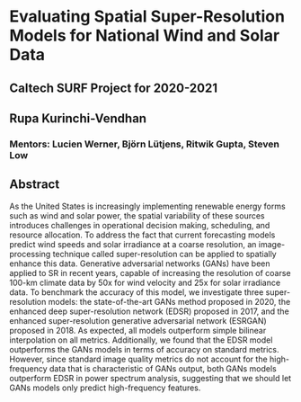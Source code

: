 # Evaluating Spatial Super-Resolution Models for National Wind and Solar Data
## Caltech SURF Project for 2020-2021
## Rupa Kurinchi-Vendhan
### Mentors: Lucien Werner, Björn Lütjens, Ritwik Gupta, Steven Low

## Abstract
As the United States is increasingly implementing renewable energy forms such as wind and solar power, the spatial variability of these sources introduces challenges in operational decision making, scheduling, and resource allocation. To address the fact that current forecasting models predict wind speeds and solar irradiance at a coarse resolution, an image-processing technique called super-resolution can be applied to spatially enhance this data.  Generative adversarial networks (GANs) have been applied to SR in recent years, capable of increasing the resolution of coarse 100-km climate data by 50x for wind velocity and 25x for solar irradiance data. To benchmark the accuracy of this model, we investigate three super-resolution models: the state-of-the-art GANs method proposed in 2020, the enhanced deep super-resolution network (EDSR) proposed in 2017, and the enhanced super-resolution generative adversarial network (ESRGAN) proposed in 2018. As expected, all models outperform simple bilinear interpolation on all metrics. Additionally, we found that the EDSR model outperforms the GANs models in terms of accuracy on standard metrics. However, since standard image quality metrics do not account for the high-frequency data that is characteristic of GANs output, both GANs models outperform EDSR in power spectrum analysis, suggesting that we should let GANs models only predict high-frequency features.

